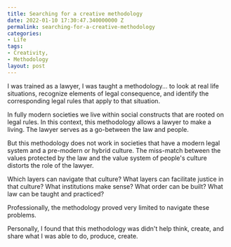 ```yaml
---
title: Searching for a creative methodology
date: 2022-01-10 17:30:47.340000000 Z
permalink: searching-for-a-creative-methodology
categories:
- Life
tags:
- Creativity,
- Methodology
layout: post
---
```


I was trained as a lawyer, I was taught a methodology... to look at real life situations, recognize  elements of legal consequence, and identify the corresponding legal rules that apply to that situation. 

In fully modern societies we live within social constructs that are rooted on legal rules. In this context, this methodology allows a lawyer to make a living. The lawyer serves as a go-between the law and people.

But this methodology does not work in societies that have a modern legal system and a pre-modern or hybrid culture. The miss-match between the values protected by the law and the value system of people's culture distorts the role of the lawyer.

Which layers can navigate that culture? What layers can facilitate justice in that culture? What institutions make sense? What order can be built? What law can be taught and practiced?

Professionally, the methodology proved very limited to navigate these problems. 

Personally, I found that this methodology was didn't help think, create, and share what I was able to do, produce, create.
